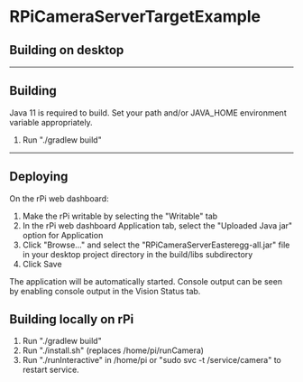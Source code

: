 # RPiCameraServerTargetExample

## Building on desktop

---
Building
---

Java 11 is required to build.  Set your path and/or JAVA_HOME environment
variable appropriately.

1) Run "./gradlew build"

---
Deploying
---

On the rPi web dashboard:

1) Make the rPi writable by selecting the "Writable" tab
2) In the rPi web dashboard Application tab, select the "Uploaded Java jar"
   option for Application
3) Click "Browse..." and select the "RPiCameraServerEasteregg-all.jar" file in
   your desktop project directory in the build/libs subdirectory
4) Click Save

The application will be automatically started.  Console output can be seen by
enabling console output in the Vision Status tab.

## Building locally on rPi

1) Run "./gradlew build"
2) Run "./install.sh" (replaces /home/pi/runCamera)
3) Run "./runInteractive" in /home/pi or "sudo svc -t /service/camera" to
   restart service.
